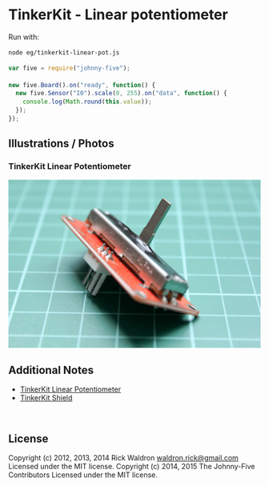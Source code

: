 <!--remove-start-->

# TinkerKit - Linear potentiometer

<!--remove-end-->








Run with:
```bash
node eg/tinkerkit-linear-pot.js
```


```javascript
var five = require("johnny-five");

new five.Board().on("ready", function() {
  new five.Sensor("I0").scale(0, 255).on("data", function() {
    console.log(Math.round(this.value));
  });
});


```


## Illustrations / Photos


### TinkerKit Linear Potentiometer



![docs/images/tinkerkit-linear-pot.png](images/tinkerkit-linear-pot.png)  






## Additional Notes
- [TinkerKit Linear Potentiometer](http://tinkerkit.tihhs.nl/linear-pot/)
- [TinkerKit Shield](http://tinkerkit.tihhs.nl/shield/)

&nbsp;

<!--remove-start-->

## License
Copyright (c) 2012, 2013, 2014 Rick Waldron <waldron.rick@gmail.com>
Licensed under the MIT license.
Copyright (c) 2014, 2015 The Johnny-Five Contributors
Licensed under the MIT license.

<!--remove-end-->
